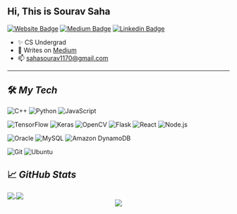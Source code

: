 ## Hi, This is Sourav Saha
[![Website Badge](https://img.shields.io/badge/Website-3b5998?style=flat-square&logo=google-chrome&logoColor=white)](https://sahasourav17.github.io/)
[![Medium Badge](https://img.shields.io/badge/Medium-%2312100E.svg?&style=for-square&logo=medium&logoColor=white)](https://sahasourav1170.medium.com/)
[![Linkedin Badge](https://img.shields.io/badge/-LinkedIn-0e76a8?style=flat-square&logo=Linkedin&logoColor=white)](https://www.linkedin.com/in/sourav-saha17/)

- :sparkles: CS Undergrad 
- 📝 Writes on [Medium](https://sahasourav1170.medium.com/)
- 📫 sahasourav1170@gmail.com
<hr>

## 🛠️ ***My Tech***


![C++](https://img.shields.io/static/v1?&message=C%2B%2B&color=00599C&logo=C%2B%2B&label=&)
![Python](https://img.shields.io/static/v1?&message=Python&color=000000&logo=python&logoColor=c9e307&label=&)
![JavaScript](https://img.shields.io/badge/-JavaScript-yellow?logo=javascript&logoColor=white&style=flat)


![TensorFlow](https://img.shields.io/static/v1?&message=TensorFlow&color=FF6F00&logo=TensorFlow&logoColor=FFFFFF&label=)
![Keras](https://img.shields.io/static/v1?&message=Keras&color=D00000&logo=Keras&logoColor=FFFFFF&label=)
![OpenCV](https://img.shields.io/static/v1?&message=OpenCV&color=5C3EE8&logo=OpenCV&logoColor=FFFFFF&label=)
![Flask](https://img.shields.io/badge/-Flask-black?logo=flask&logoColor=white&style=flat)
![React](https://img.shields.io/badge/-React-blue?logo=react&logoColor=white&style=flat)
![Node.js](https://img.shields.io/badge/-Node.js-green?logo=node.js&logoColor=white&style=flat)



![Oracle](https://img.shields.io/static/v1?&message=Oracle&color=F80000&logo=Oracle&logoColor=FFFFFF&label=)
![MySQL](https://img.shields.io/static/v1?&message=MySQL&color=4479A1&logo=MySQL&logoColor=FFFFFF&label=)
![Amazon DynamoDB](https://img.shields.io/badge/-Amazon%20DynamoDB-orange?logo=amazon-dynamodb&logoColor=white&style=flat)



![Git](https://img.shields.io/static/v1?&message=Git&color=F05032&logo=Git&logoColor=FFFFFF&label=)
![Ubuntu](https://img.shields.io/static/v1?&message=Ubuntu&color=E95420&logo=Ubuntu&logoColor=FFFFFF&label=)


## 📈 ***GitHub Stats***
<a href="">
  <img align="center"  src="https://github-readme-stats.vercel.app/api?username=sahasourav17&show_icons=true&theme=radical&hide_border=true&count_private=true" />
</a>

<a href="">
  <img align="center"  src="https://github-readme-stats.vercel.app/api/top-langs/?username=sahasourav17&exclude_repo=KNN-Image%20Classification&show_icons=true&hide_border=true&layout=compact&langs_count=10&theme=radical" />
</a>
<div
<p align="center">
<a href="https://visitcount.itsvg.in">
  <img src="https://visitcount.itsvg.in/api?id=sahasourav17&label=Profile%20Views&color=1&icon=8&pretty=true" />
</a>
</p>


